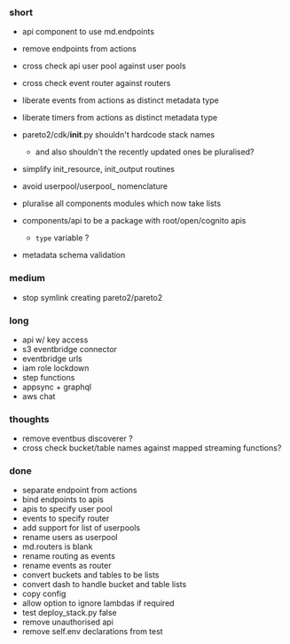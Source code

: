 ### short

- api component to use md.endpoints
- remove endpoints from actions

- cross check api user pool against user pools
- cross check event router against routers

- liberate events from actions as distinct metadata type
- liberate timers from actions as distinct metadata type

- pareto2/cdk/__init__.py shouldn't hardcode stack names 
  - and also shouldn't the recently updated ones be pluralised?
- simplify init_resource, init_output routines
- avoid userpool/userpool_ nomenclature
- pluralise all components modules which now take lists
- components/api to be a package with root/open/cognito apis
  - `type` variable ?
- metadata schema validation

### medium

- stop symlink creating pareto2/pareto2

### long

- api w/ key access
- s3 eventbridge connector
- eventbridge urls
- iam role lockdown
- step functions
- appsync + graphql
- aws chat

### thoughts

- remove eventbus discoverer ?
- cross check bucket/table names against mapped streaming functions?

### done

- separate endpoint from actions
- bind endpoints to apis
- apis to specify user pool
- events to specify router
- add support for list of userpools
- rename users as userpool
- md.routers is blank
- rename routing as events
- rename events as router
- convert buckets and tables to be lists
- convert dash to handle bucket and table lists
- copy config
- allow option to ignore lambdas if required
- test deploy_stack.py false
- remove unauthorised api
- remove self.env declarations from test

